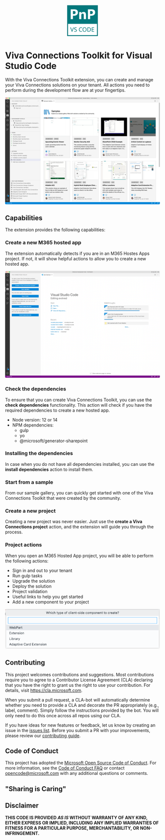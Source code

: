 <h1 align="center">
  <img alt="Viva Connections Toolkit" src="./assets/logo.svg" width="100px" />
</h1>

# Viva Connections Toolkit for Visual Studio Code

With the Viva Connections Toolkit extension, you can create and manage your Viva Connections solutions on your tenant. All actions you need to perform during the development flow are at your fingertips. 

![Sample Gallery](./assets/images/sample-gallery.png)

## Capabilities

The extension provides the following capabilities:

### Create a new M365 hosted app

The extension automatically detects if you are in an M365 Hostes Apps project. If not, it will show helpful actions to allow you to create a new hosted app.

![Welcome experience](./assets/images/welcome-experience.png)

### Check the dependencies

To ensure that you can create Viva Connections Toolkit, you can use the **check dependencies** functionality. This action will check if you have the required dependencies to create a new hosted app.

- Node version: 12 or 14
- NPM dependencies:
  - gulp
  - yo
  - @microsoft/generator-sharepoint

### Installing the dependencies

In case when you do not have all dependencies installed, you can use the **install dependencies** action to install them.

### Start from a sample

From our sample gallery, you can quickly get started with one of the Viva Connections Toolkit that were created by the community.

### Create a new project

Creating a new project was never easier. Just use the **create a Viva Connections project** action, and the extension will guide you through the process.

### Project actions

When you open an M365 Hosted App project, you will be able to perform the following actions:

- Sign in and out to your tenant
- Run gulp tasks
- Upgrade the solution
- Deploy the solution
- Project validation
- Useful links to help you get started
- Add a new component to your project

<p align="center">
  <img alt="Add new component" src="./assets/images/new-component.png" />
</p>

## Contributing

This project welcomes contributions and suggestions. Most contributions require you to agree to a Contributor License Agreement (CLA) declaring that you have the right to grant us the right to use your contribution. For details, visit https://cla.microsoft.com.

When you submit a pull request, a CLA-bot will automatically determine whether you need to provide a CLA and decorate the PR appropriately (e.g., label, comment). Simply follow the instructions provided by the bot. You will only need to do this once across all repos using our CLA.

If you have ideas for new features or feedback, let us know by creating an issue in the [issues list](https://github.com/pnp/m365-hosted-apps-vscode/issues). Before you submit a PR with your improvements, please review our [contributing guide](./contributing.md).

## Code of Conduct

This project has adopted the [Microsoft Open Source Code of Conduct](https://opensource.microsoft.com/codeofconduct/).
For more information, see the [Code of Conduct FAQ](https://opensource.microsoft.com/codeofconduct/faq/) or contact [opencode@microsoft.com](mailto:opencode@microsoft.com) with any additional questions or comments.

## "Sharing is Caring"

## Disclaimer

**THIS CODE IS PROVIDED *AS IS* WITHOUT WARRANTY OF ANY KIND, EITHER EXPRESS OR IMPLIED, INCLUDING ANY IMPLIED WARRANTIES OF FITNESS FOR A PARTICULAR PURPOSE, MERCHANTABILITY, OR NON-INFRINGEMENT.**